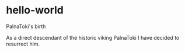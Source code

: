 # hello-world
PalnaToki's birth




As a direct descendant of the historic viking PalnaToki I have decided to resurrect him.

